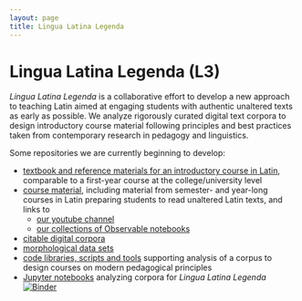 ```yaml
---
layout: page
title: Lingua Latina Legenda
---
```


# Lingua Latina Legenda (L3)

*Lingua Latina Legenda* is a collaborative effort to develop a new approach to teaching Latin aimed at engaging students with authentic unaltered texts as early as possible.   We analyze rigorously curated digital text corpora to design introductory course material following principles and best practices taken from contemporary research in pedagogy and linguistics.

Some repositories we are currently beginning to develop:

- [textbook and reference materials for an introductory course in Latin](https://lingualatina.github.io/textbook/), comparable to a first-year course at the college/university level
-  [course material](https://lingualatina.github.io/courses/), including material from semester- and year-long courses in Latin preparing students to read unaltered Latin texts, and links to
    - [our youtube channel](https://www.youtube.com/channel/UCyA2aidE3BiD3idsxrJr5Hg/)
    - [our collections of Observable notebooks](https://observablehq.com/@l3?tab=collections) 
- [citable digital corpora](https://lingualatina.github.io/texts/)
- [morphological data sets](https://lingualatina.github.io/morphology/)
- [code libraries, scripts and tools](https://lingualatina.github.io/analysis/) supporting analysis of a corpus to design courses on modern pedagogical principles
- [Jupyter notebooks](https://github.com/LinguaLatina/lingualatina-ipynb) analyzing corpora for *Lingua Latina Legenda* [![Binder](https://mybinder.org/badge_logo.svg)](https://mybinder.org/v2/gh/lingualatina/lingualatina-ipynb/master)
